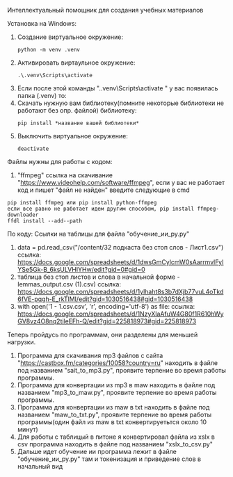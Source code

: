 
Интеллектуальный помощник для создания учебных материалов


Установка на Windows:
1. Создание виртуальное окружение:
    ```
    python -m venv .venv
    ```
2. Активировать виртаульное окружение:
    ```
    .\.venv\Scripts\activate  
    ```
3. Если после этой команды ".\.venv\Scripts\activate " у вас появилась папка (.venv) то:
4. Скачать нужную вам библиотеку(помните некоторые библиотеки не работают без опр. файлой) библиотеку:
    ```
    pip install *название вашей библиотеки*
    ```
5. Выключить виртуальное окружение:
    ```
    deactivate
    ```
Файлы нужны для работы с кодом:
1. "ffmpeg" ссылка на скачивание "https://www.videohelp.com/software/ffmpeg", если у вас не работает код и пишет
"файл не найден" введите следующие в cmd
```
pip install ffmpeg или pip install python-ffmpeg
если все равно не работает идем другим способом, pip install ffmpeg-downloader
ffdl install --add--path
```
По коду:
Ссылки на таблицы для файла "обучение_ии_py.py"
1. data = pd.read_csv("/content/32 подкаста без стоп слов - Лист1.csv")  ссылка: https://docs.google.com/spreadsheets/d/1dwsGmCylcmW0sAarrmvlFyIYSe5Gk-B_6ksULVHIYHw/edit?gid=0#gid=0
2. таблица без стоп листов и слова в начальной форме - lemmas_output.csv (1).csv) ссылка: https://docs.google.com/spreadsheets/d/1ylhaht8s3b7dXjb77vuL4oTkd6fVE-pqgh-E_rkTlMI/edit?gid=1030516438#gid=1030516438
3. with open('1 - 1.csv.csv', 'r', encoding='utf-8') as file: ссылка: https://docs.google.com/spreadsheets/d/1NzyXlaAfuW4G80f1R610hWyGV8vz4O8nq2tileEFh-Q/edit?gid=225818973#gid=225818973

Теперь пройдусь по программам, они разделены для меньшей нагрузки. 
1. Программа для скачивания mp3 файлов с сайта "https://castbox.fm/categories/10058?country=ru" находить в файле под названием "sait_to_mp3.py", проявите терпение во время работы программы.
2. Программа для конвертации из mp3 в maw находить в файле под названием "mp3_to_maw.py", проявите терпение во время работы программы.
3.  Программа для конвертации из maw в txt находить в файле под названием "maw_to_txt.py", проявите терпение во время работы программы(один файл из maw в txt конвертируетьтся около 10 минут)
4. Для работы с таблицый в питоне я конвертировал файла из xslx в csv программа находить в файле под названием "xslx_to_csv.py"
5. Дальше идет обучение ии программа лежит в файле "обучение_ии_py.py" там и токенизация и приведение слов в начальный вид









